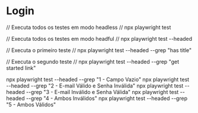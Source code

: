 # Login

// Executa todos os testes em modo headless
// npx playwright test

// Executa todos os testes em modo headful
// npx playwright test --headed

// Executa o primeiro teste
// npx playwright test --headed --grep "has title"

// Executa o segundo teste
// npx playwright test --headed --grep "get started link"

npx playwright test --headed --grep "1 - Campo Vazio"
npx playwright test --headed --grep "2 - E-mail Válido e Senha Inválida"
npx playwright test --headed --grep "3 - E-mail Inválido e Senha Válida"
npx playwright test --headed --grep "4 - Ambos Inválidos"
npx playwright test --headed --grep "5 - Ambos Válidos"
